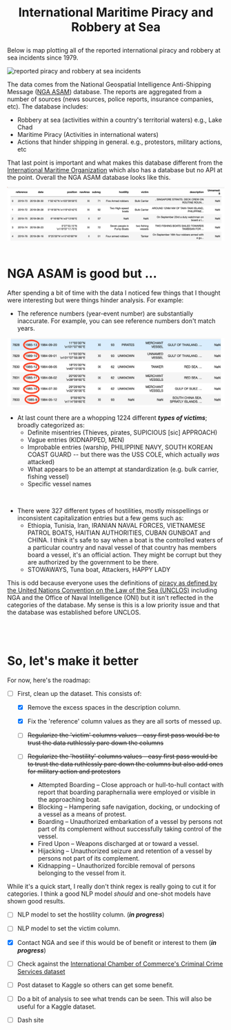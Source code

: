 <br>

#  <p align="center">International Maritime Piracy and Robbery at Sea </p>

Below is map plotting all of the reported international piracy and robbery at sea incidents since 1979.

![reported piracy and robbery at sea incidents](images/updated_events.png "All international piracy and robbery at sea events since 1979")

The data comes from the National Geospatial Intelligence Anti-Shipping Message ([NGA ASAM](https://msi.nga.mil/Piracy)) database. The reports are aggregated from a number of sources (news sources, police reports, insurance companies, etc). The database includes:
- Robbery at sea (activities within a country's territorial waters) e.g., Lake Chad
- Maritime Piracy (Activities in international waters)
- Actions that hinder shipping in general. e.g., protestors, military actions, etc

That last point is important and what makes this database different from the [International Maritime Organization](https://gisis.imo.org/Public/) which also has a database but no API at the point. Overall the NGA ASAM database looks like this.

![raw data](images/imported_raw_data.png "pandas dataframe of NGA ASAM database")
<br>
<br>
# NGA ASAM is good but ...
After spending a bit of time with the data I noticed few things that I thought were interesting but were things hinder analysis. For example:


* The reference numbers (year-event number) are substantially inaccurate. For example, you can see reference numbers don't match years.

![Reference-Date Discrepancies](images/reference-date_discrepencies.png "Reference-Date Discrepancies")


* At last count there are a whopping 1224 different ***types of victims***; broadly categorized as:
    - Definite misentries (Thieves, pirates, SUPICIOUS [sic] APPROACH) 
    - Vague entries (KIDNAPPED, MEN)
    - Improbable entries (warship, PHILIPPINE NAVY, SOUTH KOREAN COAST GUARD -- but there was the USS COLE, which actually *was* attacked)
    - What appears to be an attempt at standardization (e.g. bulk carrier, fishing vessel)
    - Specific vessel names

<br>

* There were 327 different types of hostilities, mostly misspellings or inconsistent capitalization entries but a few gems such as:
    - Ethiopia, Tunisia, Iran, IRANIAN NAVAL FORCES, VIETNAMESE PATROL BOATS, HAITIAN AUTHORITIES, CUBAN GUNBOAT and CHINA. I think it's safe to say when a boat is the controlled waters of a particular country and naval vessel of that country has members board a vessel, it's an official action. They might be corrupt but they are authorized by the government to be there.
    - STOWAWAYS, Tuna boat, Attackers, HAPPY LADY 

This is odd because everyone uses the definitions of [piracy as defined by the United Nations Convention on the Law of the Sea (UNCLOS)](https://www.un.org/Depts/los/piracy/piracy.htm) including NGA and the Office of Naval Intelligence (ONI) but it isn't reflected in the categories of the database. My sense is this is a low priority issue and that the database was established before UNCLOS.

<br>
<br>


# So, let's make it better

For now, here's the roadmap:
-  [ ] First, clean up the dataset. This consists of:
    - [x] Remove the excess spaces in the description column.
    - [x] Fix the 'reference' column values as they are all sorts of messed up.
    - [ ] ~~Regularize the 'victim' columns values  - easy first pass would be to trust the data ruthlessly pare down the columns~~

    - [ ] ~~Regularize the 'hostility' columns values - easy first pass would be to trust the data ruthlessly pare down the columns but also add ones for military action and protestors~~
      - Attempted Boarding – Close approach or hull-to-hull contact with report that boarding
paraphernalia were employed or visible in the approaching boat.
      - Blocking – Hampering safe navigation, docking, or undocking of a vessel as a means of protest.
      - Boarding – Unauthorized embarkation of a vessel by persons not part of its complement without
successfully taking control of the vessel.
      - Fired Upon – Weapons discharged at or toward a vessel.
      - Hijacking – Unauthorized seizure and retention of a vessel by persons not part of its complement.
      - Kidnapping – Unauthorized forcible removal of persons belonging to the vessel from it.

While it's a quick start, I really don't think regex is really going to cut it for categories. I think a good NLP model *should* and one-shot models have shown good results. 
 
- [ ] NLP model to set the hostility column. (***in progress***)
- [ ] NLP model to set the victim column. 
- [x] Contact NGA and see if this would be of benefit or interest to them (***in progress***)
- [ ] Check against the [International Chamber of Commerce's Criminal Crime Services dataset](www.icc-ccs.org)

- [ ] Post dataset to Kaggle so others can get some benefit.
- [ ] Do a bit of analysis to see what trends can be seen. This will also be useful for a Kaggle dataset.
- [ ] Dash site 

